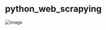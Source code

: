 # python_web_scrapying

![image](https://github.com/jaeseung11/python_web_scrapying/assets/114135983/f50dd923-c494-4331-ac8f-b2cf422da373)
